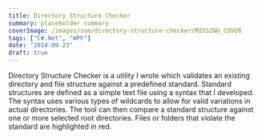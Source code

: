 ```yaml
---
title: Directory Structure Checker
summary: placeholder summary
coverImage: /images/som/directory-structure-checker/MISSING_COVER
tags: ["C#.Net", "WPF"]
date: "2014-09-23"
draft: true
---
```


Directory Structure Checker is a utility I wrote which validates an existing directory and file structure against a predefined standard. Standard structures are defined as a simple text file using a syntax that I developed. The syntax uses various types of wildcards to allow for valid variations in actual directories. The tool can then compare a standard structure against one or more selected root directories. Files or folders that violate the standard are highlighted in red.

